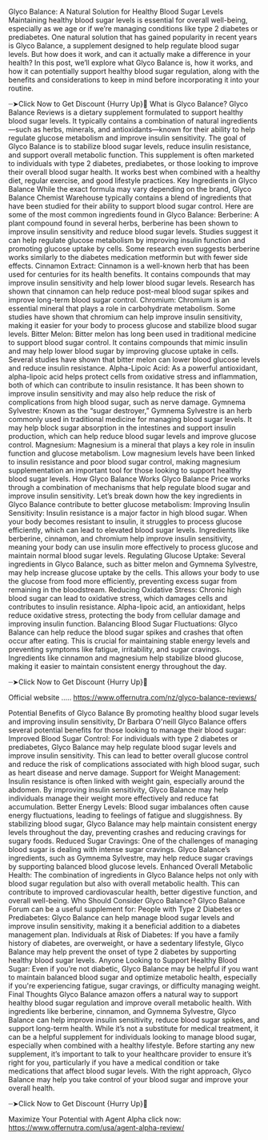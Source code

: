 Glyco Balance: A Natural Solution for Healthy Blood Sugar Levels
Maintaining healthy blood sugar levels is essential for overall well-being, especially as we age or if we’re managing conditions like type 2 diabetes or prediabetes. One natural solution that has gained popularity in recent years is Glyco Balance, a supplement designed to help regulate blood sugar levels. But how does it work, and can it actually make a difference in your health?
In this post, we’ll explore what Glyco Balance is, how it works, and how it can potentially support healthy blood sugar regulation, along with the benefits and considerations to keep in mind before incorporating it into your routine.


┈➤Click Now to Get Discount {Hurry Up}🤩
What is Glyco Balance?
Glyco Balance Reviews is a dietary supplement formulated to support healthy blood sugar levels. It typically contains a combination of natural ingredients—such as herbs, minerals, and antioxidants—known for their ability to help regulate glucose metabolism and improve insulin sensitivity. The goal of Glyco Balance is to stabilize blood sugar levels, reduce insulin resistance, and support overall metabolic function.
This supplement is often marketed to individuals with type 2 diabetes, prediabetes, or those looking to improve their overall blood sugar health. It works best when combined with a healthy diet, regular exercise, and good lifestyle practices.
Key Ingredients in Glyco Balance
While the exact formula may vary depending on the brand, Glyco Balance Chemist Warehouse typically contains a blend of ingredients that have been studied for their ability to support blood sugar control. Here are some of the most common ingredients found in Glyco Balance:
Berberine: A plant compound found in several herbs, berberine has been shown to improve insulin sensitivity and reduce blood sugar levels. Studies suggest it can help regulate glucose metabolism by improving insulin function and promoting glucose uptake by cells. Some research even suggests berberine works similarly to the diabetes medication metformin but with fewer side effects.
Cinnamon Extract: Cinnamon is a well-known herb that has been used for centuries for its health benefits. It contains compounds that may improve insulin sensitivity and help lower blood sugar levels. Research has shown that cinnamon can help reduce post-meal blood sugar spikes and improve long-term blood sugar control.
Chromium: Chromium is an essential mineral that plays a role in carbohydrate metabolism. Some studies have shown that chromium can help improve insulin sensitivity, making it easier for your body to process glucose and stabilize blood sugar levels.
Bitter Melon: Bitter melon has long been used in traditional medicine to support blood sugar control. It contains compounds that mimic insulin and may help lower blood sugar by improving glucose uptake in cells. Several studies have shown that bitter melon can lower blood glucose levels and reduce insulin resistance.
Alpha-Lipoic Acid: As a powerful antioxidant, alpha-lipoic acid helps protect cells from oxidative stress and inflammation, both of which can contribute to insulin resistance. It has been shown to improve insulin sensitivity and may also help reduce the risk of complications from high blood sugar, such as nerve damage.
Gymnema Sylvestre: Known as the “sugar destroyer,” Gymnema Sylvestre is an herb commonly used in traditional medicine for managing blood sugar levels. It may help block sugar absorption in the intestines and support insulin production, which can help reduce blood sugar levels and improve glucose control.
Magnesium: Magnesium is a mineral that plays a key role in insulin function and glucose metabolism. Low magnesium levels have been linked to insulin resistance and poor blood sugar control, making magnesium supplementation an important tool for those looking to support healthy blood sugar levels.
How Glyco Balance Works
Glyco Balance Price works through a combination of mechanisms that help regulate blood sugar and improve insulin sensitivity. Let’s break down how the key ingredients in Glyco Balance contribute to better glucose metabolism:
Improving Insulin Sensitivity: Insulin resistance is a major factor in high blood sugar. When your body becomes resistant to insulin, it struggles to process glucose efficiently, which can lead to elevated blood sugar levels. Ingredients like berberine, cinnamon, and chromium help improve insulin sensitivity, meaning your body can use insulin more effectively to process glucose and maintain normal blood sugar levels.
Regulating Glucose Uptake: Several ingredients in Glyco Balance, such as bitter melon and Gymnema Sylvestre, may help increase glucose uptake by the cells. This allows your body to use the glucose from food more efficiently, preventing excess sugar from remaining in the bloodstream.
Reducing Oxidative Stress: Chronic high blood sugar can lead to oxidative stress, which damages cells and contributes to insulin resistance. Alpha-lipoic acid, an antioxidant, helps reduce oxidative stress, protecting the body from cellular damage and improving insulin function.
Balancing Blood Sugar Fluctuations: Glyco Balance can help reduce the blood sugar spikes and crashes that often occur after eating. This is crucial for maintaining stable energy levels and preventing symptoms like fatigue, irritability, and sugar cravings. Ingredients like cinnamon and magnesium help stabilize blood glucose, making it easier to maintain consistent energy throughout the day.


┈➤Click Now to Get Discount {Hurry Up}🤩

Official website .....
https://www.offernutra.com/nz/glyco-balance-reviews/

Potential Benefits of Glyco Balance
By promoting healthy blood sugar levels and improving insulin sensitivity, Dr Barbara O'neill Glyco Balance offers several potential benefits for those looking to manage their blood sugar:
Improved Blood Sugar Control: For individuals with type 2 diabetes or prediabetes, Glyco Balance may help regulate blood sugar levels and improve insulin sensitivity. This can lead to better overall glucose control and reduce the risk of complications associated with high blood sugar, such as heart disease and nerve damage.
Support for Weight Management: Insulin resistance is often linked with weight gain, especially around the abdomen. By improving insulin sensitivity, Glyco Balance may help individuals manage their weight more effectively and reduce fat accumulation.
Better Energy Levels: Blood sugar imbalances often cause energy fluctuations, leading to feelings of fatigue and sluggishness. By stabilizing blood sugar, Glyco Balance may help maintain consistent energy levels throughout the day, preventing crashes and reducing cravings for sugary foods.
Reduced Sugar Cravings: One of the challenges of managing blood sugar is dealing with intense sugar cravings. Glyco Balance’s ingredients, such as Gymnema Sylvestre, may help reduce sugar cravings by supporting balanced blood glucose levels.
Enhanced Overall Metabolic Health: The combination of ingredients in Glyco Balance helps not only with blood sugar regulation but also with overall metabolic health. This can contribute to improved cardiovascular health, better digestive function, and overall well-being.
Who Should Consider Glyco Balance?
Glyco Balance Forum can be a useful supplement for:
People with Type 2 Diabetes or Prediabetes: Glyco Balance can help manage blood sugar levels and improve insulin sensitivity, making it a beneficial addition to a diabetes management plan.
Individuals at Risk of Diabetes: If you have a family history of diabetes, are overweight, or have a sedentary lifestyle, Glyco Balance may help prevent the onset of type 2 diabetes by supporting healthy blood sugar levels.
Anyone Looking to Support Healthy Blood Sugar: Even if you’re not diabetic, Glyco Balance may be helpful if you want to maintain balanced blood sugar and optimize metabolic health, especially if you're experiencing fatigue, sugar cravings, or difficulty managing weight.
Final Thoughts
Glyco Balance amazon offers a natural way to support healthy blood sugar regulation and improve overall metabolic health. With ingredients like berberine, cinnamon, and Gymnema Sylvestre, Glyco Balance can help improve insulin sensitivity, reduce blood sugar spikes, and support long-term health. While it’s not a substitute for medical treatment, it can be a helpful supplement for individuals looking to manage blood sugar, especially when combined with a healthy lifestyle.
Before starting any new supplement, it’s important to talk to your healthcare provider to ensure it’s right for you, particularly if you have a medical condition or take medications that affect blood sugar levels. With the right approach, Glyco Balance may help you take control of your blood sugar and improve your overall health.



┈➤Click Now to Get Discount {Hurry Up}🤩

Maximize Your Potential with Agent Alpha click now:
https://www.offernutra.com/usa/agent-alpha-review/


